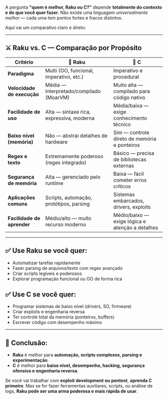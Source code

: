 A pergunta **"quem é melhor, Raku ou C?"** depende **totalmente do contexto e do que você quer fazer.** Não existe uma linguagem *universalmente melhor* — cada uma tem pontos fortes e fracos distintos.

Aqui vai um comparativo claro e direto:

---

## ⚔️ **Raku vs. C — Comparação por Propósito**

| Critério                   | 🐪 Raku                                  | 🧠 C                                            |
| -------------------------- | ---------------------------------------- | ----------------------------------------------- |
| **Paradigma**              | Multi (OO, funcional, imperativo, etc.)  | Imperativo e procedural                         |
| **Velocidade de execução** | Média — interpretado/compilado (MoarVM)  | Muito alta — compilado para código nativo       |
| **Facilidade de uso**      | Alta — sintaxe rica, expressiva, moderna | Média/baixa — exige conhecimento técnico        |
| **Baixo nível (memória)**  | Não — abstrai detalhes de hardware       | Sim — controle direto de memória e ponteiros    |
| **Regex e texto**          | Extremamente poderoso (regex integrado)  | Básico — precisa de bibliotecas externas        |
| **Segurança de memória**   | Alta — gerenciado pelo runtime           | Baixa — fácil cometer erros críticos            |
| **Aplicações comuns**      | Scripts, automação, protótipos, parsing  | Sistemas embarcados, drivers, exploits          |
| **Facilidade de aprender** | Médio/alto — muito recurso moderno       | Médio/baixo — exige lógica e atenção a detalhes |

---

## ✅ **Use Raku se você quer:**

* Automatizar tarefas rapidamente
* Fazer parsing de arquivos/texto com regex avançado
* Criar scripts legíveis e poderosos
* Explorar programação funcional ou OO de forma rica

## ✅ **Use C se você quer:**

* Programar sistemas de baixo nível (drivers, SO, firmware)
* Criar exploits e engenharia reversa
* Ter controle total da memória (ponteiros, buffers)
* Escrever código com desempenho máximo

---

## 📌 Conclusão:

* **Raku** é melhor para **automação, scripts complexos, parsing e experimentação**.
* **C** é melhor para **baixo nível, desempenho, hacking, segurança ofensiva e engenharia reversa**.

Se você vai trabalhar com **exploit development ou pentest**, **aprenda C primeiro**. Mas se for fazer ferramentas auxiliares, scripts, ou análise de logs, **Raku pode ser uma arma poderosa e mais rápida de usar**.


